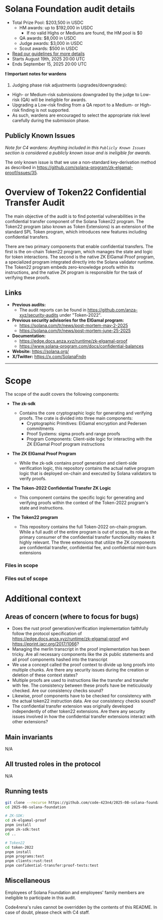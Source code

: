 # Solana Foundation audit details

- Total Prize Pool: $203,500 in USDC
  - HM awards: up to $192,000 in USDC
    - If no valid Highs or Mediums are found, the HM pool is $0
  - QA awards: $8,000 in USDC
  - Judge awards: $3,000 in USDC
  - Scout awards: $500 in USDC
- [Read our guidelines for more details](https://docs.code4rena.com/competitions)
- Starts August 19th, 2025 20:00 UTC
- Ends September 15, 2025 20:00 UTC

**❗ Important notes for wardens**

1. Judging phase risk adjustments (upgrades/downgrades):

- High- or Medium-risk submissions downgraded by the judge to Low-risk (QA) will be ineligible for awards.
- Upgrading a Low-risk finding from a QA report to a Medium- or High-risk finding is not supported.
- As such, wardens are encouraged to select the appropriate risk level carefully during the submission phase.

## Publicly Known Issues

_Note for C4 wardens: Anything included in this `Publicly Known Issues` section is considered a publicly known issue and is ineligible for awards._

The only known issue is that we use a non-standard key-derivation method as described in <https://github.com/solana-program/zk-elgamal-proof/issues/35>.

# Overview of Token22 Confidential Transfer Audit

The main objective of the audit is to find potential vulnerabilities in the confidential transfer component of the Solana Token22 program. The Token22 program (also known as Token Extensions) is an extension of the standard SPL Token program, which introduces new features including confidential transfers.

There are two primary components that enable confidential transfers. The first is the on-chain Token22 program, which manages the state and logic for token interactions. The second is the native ZK ElGamal Proof program, a specialized program integrated directly into the Solana validator runtime. The Token22 program embeds zero-knowledge proofs within its instructions, and the native ZK program is responsible for the task of verifying these proofs.

## Links

- **Previous audits:**
  - The audit reports can be found in <https://github.com/anza-xyz/security-audits> under "Token-2022".
- **Previous security advisories for the ElGamal program:**
  - <https://solana.com/tr/news/post-mortem-may-2-2025>
  - <https://solana.com/tr/news/post-mortem-june-25-2025>
- **Documentation:**
  - <https://edge.docs.anza.xyz/runtime/zk-elgamal-proof>
  - <https://www.solana-program.com/docs/confidential-balances>
- **Website:** <https://solana.org/>
- **X/Twitter:** <https://x.com/SolanaFndn>

---

# Scope

The scope of the audit covers the following components:

- **The zk-sdk**
  - Contains the core cryptographic logic for generating and verifying proofs. The crate is divided into three main components:
    - Cryptographic Primitives: ElGamal encryption and Pedersen commitments
    - Proof Systems: sigma proofs and range proofs
    - Program Components: Client-side logic for interacting with the ZK ElGamal Proof program instructions

- **The ZK ElGamal Proof Program**
  - While the zk-sdk contains proof generation and client-side verification logic, this repository contains the actual native program logic that is deployed on-chain and executed by Solana validators to verify proofs.

- **The Token-2022 Confidential Transfer ZK Logic**
  - This component contains the specific logic for generating and verifying proofs within the context of the Token-2022 program's state and instructions.

- **The Token22 program**
  - This repository contains the full Token-2022 on-chain program. While a full audit of the entire program is out of scope, its role as the primary consumer of the confidential transfer functionality makes it highly relevant. The three extensions that utilize the ZK components are confidential transfer, confidential fee, and confidential mint-burn extensions

### Files in scope

### Files out of scope

# Additional context

## Areas of concern (where to focus for bugs)

- Does the rust proof generation/verification implementation faithfully follow the protocol specification of <https://edge.docs.anza.xyz/runtime/zk-elgamal-proof> and <https://eprint.iacr.org/2017/1066>?
- Managing the merlin transcript in the proof implementation has been tricky. Are all necessary components like the zk public statements and all proof components hashed into the transcript
- We use a concept called the proof context to divide up long proofs into multiple chunks. Are there any security issues during the creation or deletion of these context states?
- Multiple proofs are used to instructions like the transfer and transfer with fee. The consistency between these proofs have be meticulously checked. Are our consistency checks sound?
- Likewise, proof components have to be checked for consistency with the actual token22 instruction data. Are our consistency checks sound?
- The confidential transfer extension was originally developed independently of other token22 extensions. Are there any security issues involved in how the confidential transfer extensions interact with other extensions?

## Main invariants

N/A

## All trusted roles in the protocol

N/A

## Running tests

```bash
git clone --recurse https://github.com/code-423n4/2025-08-solana-foundation.git
cd 2025-08-solana-foundation

# ZK-SDK:
cd zk-elgamal-proof
pnpm install
pnpm zk-sdk:test
cd ..

# Token22
cd token-2022
pnpm install
pnpm programs:test
pnpm clients:rust:test
pnpm confidential-transfer:proof-tests:test
```

## Miscellaneous

Employees of Solana Foundation and employees' family members are ineligible to participate in this audit.

Code4rena's rules cannot be overridden by the contents of this README. In case of doubt, please check with C4 staff.
